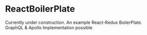 # ReactBoilerPlate

Currently under construction. An example React-Redux BoilerPlate. GraphQL & Apollo Implementation possible
